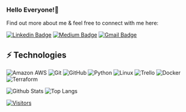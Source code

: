 ### Hello Everyone!👋

<!-- Introduce yourself and give a brief introduction about yourself here.  Also include what tech you're interested in and what you are currently learning -->

Find out more about me & feel free to connect with me here:

<!-- Replace the fields below with the information requested. Remember to remove the encapsulating <> characters. For spaces in names, use %20 (e.g. Broadus%20Palmer) -->

[![Linkedin Badge](https://img.shields.io/badge/-Greg%20Bien-Aime-blue?style=flat-square&logo=Linkedin&logoColor=white&link=https://www.linkedin.com/in/greg-bien-aime-13839213/)](https://www.linkedin.com/in/greg-bien-aime-13839213/)
[![Medium Badge](https://img.shields.io/badge/Greg%20Bien-Aime-12100E?style=flat-square&logo=medium&logoColor=white&link=https://medium.com/@gregory.bienaime)](https://medium.com/@gregory.bienaime)
[![Gmail Badge](https://img.shields.io/badge/-gregory.bienaime3@gmail.com-c14438?style=flat-square&logo=Gmail&logoColor=white&link=mailto:gregory.bienaime3@gmail.com)](mailtogmail.com:gregory.bienaime3@gmail.com)


## ⚡ Technologies

<!-- Check out the Badges folder for more badges -->

![Amazon AWS](https://img.shields.io/badge/Amazon%20AWS-232F3E?style=flat-square&logo=amazon-aws)
![Git](https://img.shields.io/badge/-Git-black?style=flat-square&logo=git)
![GitHub](https://img.shields.io/badge/-GitHub-181717?style=flat-square&logo=github)
![Python](https://img.shields.io/badge/-Python-black?style=flat-square&logo=Python)
![Linux](https://img.shields.io/badge/Linux-FCC624?style=flat-square&logo=linux&logoColor=black)
![Trello](https://img.shields.io/badge/Trello-%23026AA7.svg?style=flat-square&logo=Trello&logoColor=white)
![Docker](https://img.shields.io/badge/docker-%230db7ed.svg?style=for-the-badge&logo=docker&logoColor=white)
![Terraform](https://img.shields.io/badge/terraform-%235835CC.svg?style=for-the-badge&logo=terraform&logoColor=white)

<!-- Replace the fields below with the information requested. Remember to remove the encapsulating <> characters. -->

![Github Stats](https://github-readme-stats.vercel.app/api?username=gregory-bien-aime&count_private=true&show_icons=true&include_all_commits=true)
![Top Langs](https://github-readme-stats.vercel.app/api/top-langs/?username=gregory-bien-aime&hide=TeX&layout=compact)


[![Visitors](https://api.visitorbadge.io/api/visitors?path=LevelUpInTech%2FLevelUpInTech&label=VISITORS&countColor=%23263759)](https://visitorbadge.io/status?path=LevelUpInTech%2FLevelUpInTech)
